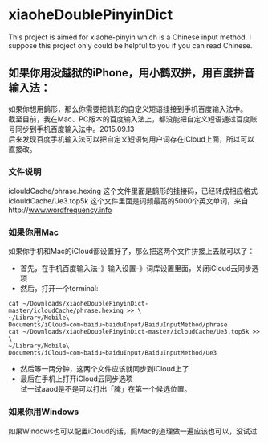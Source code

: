 # xiaoheDoublePinyinDict
This project is aimed for xiaohe-pinyin which is a Chinese input method. I suppose this project only could be helpful to you if you can read Chinese.

## 如果你用没越狱的iPhone，用小鹤双拼，用百度拼音输入法：
如果你想用鹤形，那么你需要把鹤形的自定义短语挂接到手机百度输入法中。  
截至目前，我在Mac、PC版本的百度输入法上，都没能把自定义短语通过百度账号同步到手机百度输入法中。2015.09.13  
后来发现百度手机输入法可以把自定义短语何用户词存在iCloud上面，所以可以直接改。  
### 文件说明
iclouldCache/phrase.hexing 这个文件里面是鹤形的挂接码，已经转成相应格式  
iclouldCache/Ue3.top5k 这个文件里面是词频最高的5000个英文单词，来自http://www.wordfrequency.info
### 如果你用Mac
如果你手机和Mac的iCloud都设置好了，那么把这两个文件拼接上去就可以了：
* 首先，在手机百度输入法-》输入设置-》词库设置里面，关闭iCloud云同步选项  
* 然后，打开一个terminal:
```shell
cat ~/Downloads/xiaoheDoublePinyinDict-master/icloudCache/phrase.hexing >> \
~/Library/Mobile\ Documents/iCloud~com~baidu~baiduInput/BaiduInputMethod/phrase
cat ~/Downloads/xiaoheDoublePinyinDict-master/icloudCache/Ue3.top5k >> \
~/Library/Mobile\ Documents/iCloud~com~baidu~baiduInput/BaiduInputMethod/Ue3
```
* 然后等一两分钟，这两个文件应该就同步到iCloud上了  
* 最后在手机上打开iCloud云同步选项  
试一试aaod是不是可以打出「腌」在第一个候选位置。
### 如果你用Windows
如果Windows也可以配置iCloud的话，照Mac的道理做一遍应该也可以，没试过
